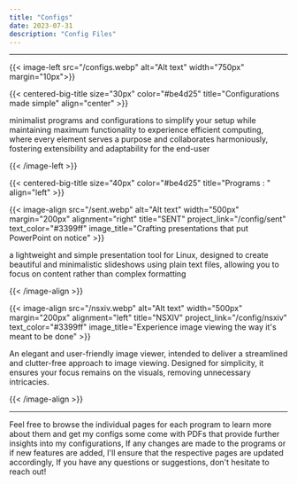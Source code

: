 ```yaml
---
title: "Configs"
date: 2023-07-31
description: "Config Files"
---
```


---
{{< image-left src="/configs.webp" alt="Alt text"  width="750px" margin="10px">}}

{{< centered-big-title size="30px" color="#be4d25" title="Configurations made simple" align="center" >}}

minimalist programs and configurations to simplify your setup while maintaining maximum functionality to experience 
efficient computing, where every element serves a purpose and collaborates harmoniously, fostering 
extensibility and adaptability for the end-user

{{< /image-left >}}



{{< centered-big-title size="40px" color="#be4d25" title="Programs : " align="left" >}}


{{< image-align src="/sent.webp" alt="Alt text" width="500px" margin="200px" alignment="right" title="SENT" project_link="/config/sent" text_color="#3399ff" image_title="Crafting presentations that put PowerPoint on notice" >}}

a lightweight and simple presentation tool for Linux, designed to create beautiful and minimalistic slideshows using plain text 
files, allowing you to focus on content rather than complex formatting

{{< /image-align >}}


   {{< image-align src="/nsxiv.webp" alt="Alt text" width="500px" margin="200px" alignment="left" title="NSXIV" project_link="/config/nsxiv" text_color="#3399ff" image_title="Experience image viewing the way it's meant to be done" >}}

An elegant and user-friendly image viewer, intended to deliver a streamlined and clutter-free 
approach to image viewing. Designed for simplicity, it ensures your focus remains on the visuals, removing unnecessary 
intricacies.


{{< /image-align >}}




<!--
   {{< image-align src="/dwm.png" alt="Alt text" width="500px" margin="200px" alignment="right" title="DWM" project_link="/blog" text_color="#3399ff" image_title="Turning window management into a minimalist art form" >}}


Dwm is a dynamic window manager for X11. It aims to be highly efficient and minimalist while providing dynamic tiling and customization options. Its 
source code is kept under 2000 lines, making it both lightweight and extensible. 
{{< /image-align >}}


   {{< image-align src="/dwm.png" alt="Alt text" width="500px" margin="200px" alignment="left" title="ENTR" project_link="/blog" text_color="#3399ff"  image_title="Where files change and the party starts" >}}

Dwm is a dynamic window manager for X11. It aims to be highly efficient and minimalist while providing dynamic tiling and customization options. Its
source code is kept under 2000 lines, making it both lightweight and extensible.
{{< /image-align >}}



   {{< image-align src="/dwm.png" alt="Alt text" width="500px" margin="200px" alignment="right" title="HERBE" project_link="/blog" text_color="#3399ff"  image_title="Notifications so stylish, even your desktop is envious">}}

Dwm is a dynamic window manager for X11. It aims to be highly efficient and minimalist while providing dynamic tiling and customization options. Its
source code is kept under 2000 lines, making it both lightweight and extensible.
{{< /image-align >}}


   {{< image-align src="/dwm.png" alt="Alt text" width="500px" margin="200px" alignment="left" title="LF" project_link="/blog" text_color="#3399ff" image_title="Managing files the terminal way, without judgment"  >}}

Dwm is a dynamic window manager for X11. It aims to be highly efficient and minimalist while providing dynamic tiling and customization options. Its
source code is kept under 2000 lines, making it both lightweight and extensible.
{{< /image-align >}}

   {{< image-align src="/dwm.png" alt="Alt text" width="500px" margin="200px" alignment="right" title="MPV" project_link="/blog" text_color="#3399ff" image_title="Because life's too short for mediocre media players">}}

Dwm is a dynamic window manager for X11. It aims to be highly efficient and minimalist while providing dynamic tiling and customization options. Its
source code is kept under 2000 lines, making it both lightweight and extensible.
{{< /image-align >}}


   {{< image-align src="/dwm.png" alt="Alt text" width="500px" margin="200px" alignment="left" title="NEWSBOAT" project_link="/blog" text_color="#3399ff"  image_title="Bringing the headlines to your terminal, no paparazzi">}}

Dwm is a dynamic window manager for X11. It aims to be highly efficient and minimalist while providing dynamic tiling and customization options. Its
source code is kept under 2000 lines, making it both lightweight and extensible.
{{< /image-align >}}


   {{< image-align src="/dwm.png" alt="Alt text" width="500px" margin="200px" alignment="left" title="ST" project_link="/blog" text_color="#3399ff"  image_title="A lightweight terminal with heavyweight capabilities">}}

Dwm is a dynamic window manager for X11. It aims to be highly efficient and minimalist while providing dynamic tiling and customization options. Its
source code is kept under 2000 lines, making it both lightweight and extensible.
{{< /image-align >}}



   {{< image-align src="/dwm.png" alt="Alt text" width="500px" margin="200px" alignment="left" title="VIM" project_link="/blog" text_color="#3399ff" image_title="Your toolkit for efficient code composition">}}

Dwm is a dynamic window manager for X11. It aims to be highly efficient and minimalist while providing dynamic tiling and customization options. Its
source code is kept under 2000 lines, making it both lightweight and extensible.
{{< /image-align >}}


   {{< image-align src="/dwm.png" alt="Alt text" width="500px" margin="200px" alignment="right" title="YTFZF" project_link="/blog" text_color="#3399ff" image_title="Streamline your YouTube experience, without the bloat">}}

Dwm is a dynamic window manager for X11. It aims to be highly efficient and minimalist while providing dynamic tiling and customization options. Its
source code is kept under 2000 lines, making it both lightweight and extensible.
{{< /image-align >}}

   {{< image-align src="/dwm.png" alt="Alt text" width="500px" margin="200px" alignment="left" title="ZATHURA" project_link="/blog" text_color="#3399ff" image_title="Navigating documents with the grace they deserve">}}

Dwm is a dynamic window manager for X11. It aims to be highly efficient and minimalist while providing dynamic tiling and customization options. Its
source code is kept under 2000 lines, making it both lightweight and extensible.
{{< /image-align >}}

   {{< image-align src="/dwm.png" alt="Alt text" width="500px" margin="200px" alignment="right" title="ZSH" project_link="/blog" text_color="#3399ff"  image_title="Elevating the shell experience with plugins that amaze">}}

Dwm is a dynamic window manager for X11. It aims to be highly efficient and minimalist while providing dynamic tiling and customization options. Its
source code is kept under 2000 lines, making it both lightweight and extensible.
{{< /image-align >}}

   {{< image-align src="/dwm.png" alt="Alt text" width="500px" margin="200px" alignment="left" title="DWMBLOCKS" project_link="/blog" text_color="#3399ff" image_title="Making dwm even more efficient, with modular status">}}

Dwm is a dynamic window manager for X11. It aims to be highly efficient and minimalist while providing dynamic tiling and customization options. Its
source code is kept under 2000 lines, making it both lightweight and extensible.
{{< /image-align >}}

-->

***

Feel free to browse the individual pages for each program to learn more about them and get my configs some come with 
PDFs that provide further insights into my configurations, If any changes are made to the programs or if new features 
are added, I'll ensure that the respective pages are updated accordingly, If you have any questions or suggestions, 
don't hesitate to reach out!

